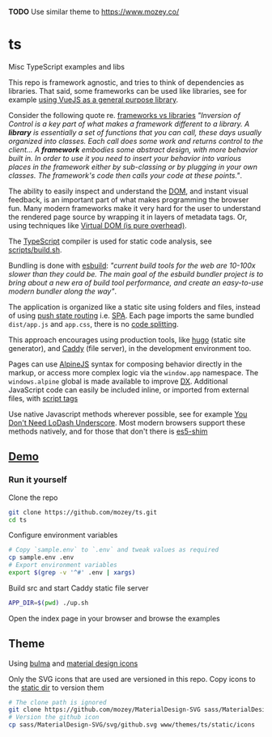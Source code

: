 **TODO** Use similar theme to https://www.mozey.co/

# ts

Misc TypeScript examples and libs 

This repo is framework agnostic, and tries to think of dependencies as libraries. That said, some frameworks can be used like libraries, see for example [using VueJS as a general purpose library](https://blog.logrocket.com/use-vue-js-general-purpose-javascript-library).

Consider the following quote re. [frameworks vs libraries](https://martinfowler.com/bliki/InversionOfControl.html) *"Inversion of Control is a key part of what makes a framework different to a library. A **library** is essentially a set of functions that you can call, these days usually organized into classes. Each call does some work and returns control to the client... A **framework** embodies some abstract design, with more behavior built in. In order to use it you need to insert your behavior into various places in the framework either by sub-classing or by plugging in your own classes. The framework's code then calls your code at these points."*.

The ability to easily inspect and understand the [DOM](https://www.w3schools.com/whatis/whatis_htmldom.asp), and instant visual feedback, is an important part of what makes programming the browser fun. Many modern frameworks make it very hard for the user to understand the rendered page source by wrapping it in layers of metadata tags. Or, using techniques like [Virtual DOM (is pure overhead)](https://svelte.dev/blog/virtual-dom-is-pure-overhead).

The [TypeScript](https://www.typescriptlang.org/) compiler is used for static code analysis, see [scripts/build.sh](https://github.com/mozey/ts/blob/main/scripts/build.sh).

Bundling is done with [esbuild](https://esbuild.github.io/): *"current build tools for the web are 10-100x slower than they could be. The main goal of the esbuild bundler project is to bring about a new era of build tool performance, and create an easy-to-use modern bundler along the way"*.

The application is organized like a static site using folders and files, instead of using [push state routing](https://developer.mozilla.org/en-US/docs/Web/API/History/pushState) i.e. [SPA](https://en.wikipedia.org/wiki/Single-page_application). Each page imports the same bundled `dist/app.js` and `app.css`, there is no [code splitting](https://developer.mozilla.org/en-US/docs/Glossary/Code_splitting). 

This approach encourages using production tools, like [hugo](https://gohugo.io/) (static site generator), and [Caddy](https://caddyserver.com/) (file server), in the development environment too.

Pages can use [AlpineJS](https://alpinejs.dev/) syntax for composing behavior directly in the markup, or access more complex logic via the `window.app` namespace. The `windows.alpine` global is made available to improve [DX](https://en.wikipedia.org/wiki/User_experience#Developer_experience). Additional JavaScript code can easily be included inline, or imported from external files, with [script tags](https://www.w3schools.com/tags/tag_script.asp)

Use native Javascript methods wherever possible, see for example [You Don't Need LoDash Underscore](https://github.com/you-dont-need/You-Dont-Need-Lodash-Underscore). Most modern browsers support these methods natively, and for those that don't there is [es5-shim](https://github.com/es-shims/es5-shim)


## [Demo](https://mozey.co/demo/ts)

### Run it yourself

Clone the repo
```bash
git clone https://github.com/mozey/ts.git
cd ts
```

Configure environment variables
```bash
# Copy `sample.env` to `.env` and tweak values as required
cp sample.env .env
# Export environment variables
export $(grep -v '^#' .env | xargs)
```

Build src and start Caddy static file server
```bash
APP_DIR=$(pwd) ./up.sh
```

Open the index page in your browser and browse the examples


## Theme

Using [bulma](https://bulma.io/documentation/) and [material design icons](https://materialdesignicons.com/)

Only the SVG icons that are used are versioned in this repo. Copy icons to the [static dir](https://gohugo.io/content-management/static-files/) to version them
```bash
# The clone path is ignored
git clone https://github.com/mozey/MaterialDesign-SVG sass/MaterialDesign-SVG
# Version the github icon
cp sass/MaterialDesign-SVG/svg/github.svg www/themes/ts/static/icons
```
